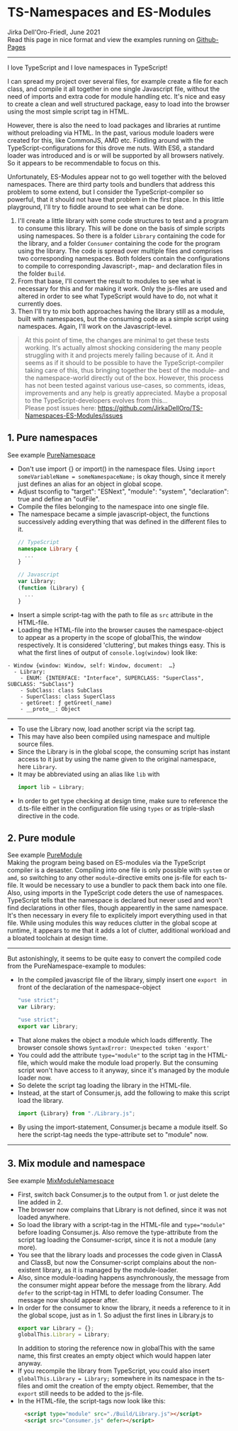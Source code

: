 # TS-Namespaces and ES-Modules
<smallest>Jirka Dell'Oro-Friedl, June 2021</smallest>    
Read this page in nice format and view the examples running on [Github-Pages](https://jirkadelloro.github.io/TS-Namespaces-ES-Modules/)  

---

I love TypeScript and I love namespaces in TypeScript!  

I can spread my project over several files, for example create a file for each class, and compile it all together in one single Javascript file, without the need of imports and extra code for module handling etc. It's nice and easy to create a clean and well structured package, easy to load into the browser using the most simple script tag in HTML.  

However, there is also the need to load packages and libraries at runtime without preloading via HTML. In the past, various module loaders were created for this, like CommonJS, AMD etc. Fiddling around with the TypeScript-configurations for this drove me nuts. With ES6, a standard loader was introduced and is or will be supported by all browsers natively. So it appears to be recommendable to focus on this.  

Unfortunately, ES-Modules appear not to go well together with the beloved namespaces. There are third party tools and bundlers that address this problem to some extend, but I consider the TypeScript-compiler so powerful, that it should not have that problem in the first place. In this little playground, I'll try to fiddle around to see what can be done. 
1. I'll create a little library with some code structures to test and a program to consume this library. This will be done on the basis of simple scripts using namespaces. So there is a folder `Library` containing the code for the library, and a folder `Consumer` containing the code for the program using the library. The code is spread over multiple files and comprises two corresponding namespaces. Both folders contain the configurations to compile to corresponding Javascript-, map- and declaration files in the folder `Build`.
2. From that base, I'll convert the result to modules to see what is necessary for this and for making it work. Only the js-files are used and altered in order to see what TypeScript would have to do, not what it currently does.
3. Then I'll try to mix both approaches having the library still as a module, built with namespaces, but the consuming code as a simple script using namespaces. Again, I'll work on the Javascript-level.

> At this point of time, the changes are minimal to get these tests working. It's actually almost shocking considering the many people struggling with it and projects merely failing because of it. And it seems as if it should to be possible to have the TypeScript-compiler taking care of this, thus bringing together the best of the module- and the namespace-world directly out of the box. However, this process has not been tested against various use-cases, so comments, ideas, improvements and any help is greatly appreciated. Maybe a proposal to the TypeScript-developers evolves from this...   
> Please post issues here: https://github.com/JirkaDellOro/TS-Namespaces-ES-Modules/issues

## 1. Pure namespaces
See example [PureNamespace](PureNamespace/Test.html)  

- Don't use import {} or import() in the namespace files. Using `import someVariableName = someNamespaceName;` is okay though, since it merely just defines an alias for an object in global scope.
- Adjust tsconfig to "target": "ESNext", "module": "system", "declaration": true and define an "outFile".
- Compile the files belonging to the namespace into one single file.
- The namespace became a simple javascript-object, the functions successively adding everything that was defined in the different files to it.
  ```typescript
  // TypeScript
  namespace Library {
    ...
  }
  ```
  ```javascript
  // Javascript
  var Library;
  (function (Library) {
    ...
  }
  ```
- Insert a simple script-tag with the path to file as `src` attribute in the HTML-file.
- Loading the HTML-file into the browser causes the namespace-object to appear as a property in the scope of globalThis, the window respectively. It is considered 'cluttering', but makes things easy. This is what the first lines of output of `console.log(window)` look like:
```plaintext
- Window {window: Window, self: Window, document:  …}
  - Library:
    - ENUM: {INTERFACE: "Interface", SUPERCLASS: "SuperClass", SUBCLASS: "SubClass"}
    - SubClass: class SubClass
    - SuperClass: class SuperClass
    - getGreet: ƒ getGreet(_name)
    - __proto__: Object
```
---
- To use the Library now, load another script via the script tag.
- This may have also been compiled using namespace and multiple source files.
- Since the Library is in the global scope, the consuming script has instant access to it just by using the name given to the original namespace, here `Library`.
- It may be abbreviated using an alias like `lib` with
  ```typescript
  import lib = Library;
  ```
- In order to get type checking at design time, make sure to reference the d.ts-file either in the configuration file using `types` or as triple-slash directive in the code.  

## 2. Pure module
See example [PureModule](PureModule/Test.html)  
Making the program being based on ES-modules via the TypeScript compiler is a desaster. Compiling into one file is only possible with `system` or `amd`, so switching to any other `module`-directive emits one js-file for each ts-file. It would be necessary to use a bundler to pack them back into one file. Also, using imports in the TypeScript code deters the use of namespaces. TypeScript tells that the namespace is declared but never used and won't find declarations in other files, though appearently in the same namespace. It's then necessary in every file to explicitely import everything used in that file. While using modules this way reduces clutter in the global scope at runtime, it appears to me that it adds a lot of clutter, additional workload and a bloated toolchain at design time.  

---

But astonishingly, it seems to be quite easy to convert the compiled code from the PureNamespace-example to modules:  
- In the compiled javascript file of the library, simply insert one `export ` in front of the declaration of the namespace-object
  ```javascript
  "use strict";
  var Library;
  ```
  ```javascript
  "use strict";
  export var Library;
  ```
- That alone makes the object a module which loads differently. The browser console shows `SyntaxError: Unexpected token 'export'`
- You could add the attribute `type="module"` to the script tag in the HTML-file, which would make the module load properly. But the consuming script won't have access to it anyway, since it's managed by the module loader now.
- So delete the script tag loading the library in the HTML-file.  
- Instead, at the start of Consumer.js, add the following to make this script load the library.
  ```typescript
  import {Library} from "./Library.js";
  ``` 
- By using the import-statement, Consumer.js became a module itself. So here the script-tag needs the type-attribute set to "module" now.  

---

## 3. Mix module and namespace
See example [MixModuleNamespace](MixModuleNamespace/Test.html)  
- First, switch back Consumer.js to the output from 1. or just delete the line added in 2.   
- The browser now complains that Library is not defined, since it was not loaded anywhere.
- So load the library with a script-tag in the HTML-file and `type="module"` before loading Consumer.js. Also remove the type-attribute from the script tag loading the Consumer-script, since it is not a module (any more).
- You see that the library loads and processes the code given in ClassA and ClassB, but now the Consumer-script complains about the non-existent library, as it is managed by the module-loader.
- Also, since module-loading happens asynchronously, the message from the consumer might appear before the message from the library. Add `defer` to the script-tag in HTML to defer loading Consumer. The message now should appear after.
- In order for the consumer to know the library, it needs a reference to it in the global scope, just as in 1. So adjust the first lines in Library.js to   
  ```javascript
  export var Library = {};
  globalThis.Library = Library;
  ```
  In addition to storing the reference now in globalThis with the same name, this first creates an empty object which would happen later anyway.
- If you recompile the library from TypeScript, you could also insert `globalThis.Library = Library;` somewhere in its namespace in the ts-files and omit the creation of the empty object. Remember, that the `export` still needs to be added to the js-file.
- In the HTML-file, the script-tags now look like this:
  ```html
    <script type="module" src="./Build/Library.js"></script>
    <script src="Consumer.js" defer></script>
  ```
